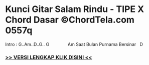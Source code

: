 
 # Kunci Gitar Salam Rindu - TIPE X Chord Dasar ©ChordTela.com 0557q


Intro : G..Am..D..G.. G               Am Saat Bulan Purnama Bersinar   D

###  <a href="https://shortlighzx.web.app?sq=Kunci Gitar Salam Rindu - TIPE X Chord Dasar ©ChordTela.com"> >> VERSI LENGKAP KLIK DISINI << </a>
